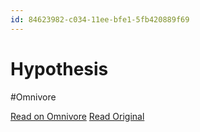 ```yaml
---
id: 84623982-c034-11ee-bfe1-5fb420889f69
---
```


# Hypothesis
#Omnivore

[Read on Omnivore](https://omnivore.app/me/hypothesis-18d5f7fd103)
[Read Original](https://hypothes.is/a/uLPE4sAsEe6vtaNCE4EEUw)

